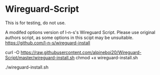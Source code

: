 # Wireguard-Script
This is for testing, do not use.

A modifed options version of l-n-s's Wireguard Script.
Please use original authors script, as some options in this scipt may be unsuitable.
https://github.com/l-n-s/wireguard-install

curl -O https://raw.githubusercontent.com/alpineboi20/Wireguard-Script/master/wireguard-install.sh
chmod +x wireguard-install.sh

./wireguard-install.sh
